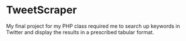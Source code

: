 # TweetScraper
My final project for my PHP class required me to search up keywords in Twitter and display the results in a prescribed tabular format.

